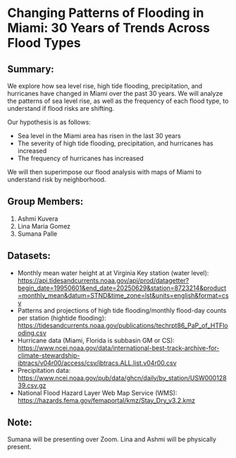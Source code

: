 # Changing Patterns of Flooding in Miami: 30 Years of Trends Across Flood Types

## Summary:
We explore how sea level rise, high tide flooding, precipitation, and hurricanes have changed in Miami over the past 30 years. We will analyze the patterns of sea level rise, as well as the frequency of each flood type, to understand if flood risks are shifting.

Our hypothesis is as follows:
- Sea level in the Miami area has risen in the last 30 years
- The severity of high tide flooding, precipitation, and hurricanes has increased
- The frequency of hurricanes has increased

We will then superimpose our flood analysis with maps of Miami to understand risk by neighborhood.

## Group Members:
1. Ashmi Kuvera
2. Lina Maria Gomez
3. Sumana Palle

## Datasets:
- Monthly mean water height at at Virginia Key station (water level): https://api.tidesandcurrents.noaa.gov/api/prod/datagetter?begin_date=19950601&end_date=20250629&station=8723214&product=monthly_mean&datum=STND&time_zone=lst&units=english&format=csv
- Patterns and projections of high tide flooding/monthly flood-day counts per station (hightide flooding): https://tidesandcurrents.noaa.gov/publications/techrpt86_PaP_of_HTFlooding.csv
- Hurricane data (Miami, Florida is subbasin GM or CS): https://www.ncei.noaa.gov/data/international-best-track-archive-for-climate-stewardship-ibtracs/v04r00/access/csv/ibtracs.ALL.list.v04r00.csv
- Precipitation data: https://www.ncei.noaa.gov/pub/data/ghcn/daily/by_station/USW00012839.csv.gz
- National Flood Hazard Layer Web Map Service (WMS): https://hazards.fema.gov/femaportal/kmz/Stay_Dry_v3.2.kmz

## Note:
Sumana will be presenting over Zoom. Lina and Ashmi will be physically present.
